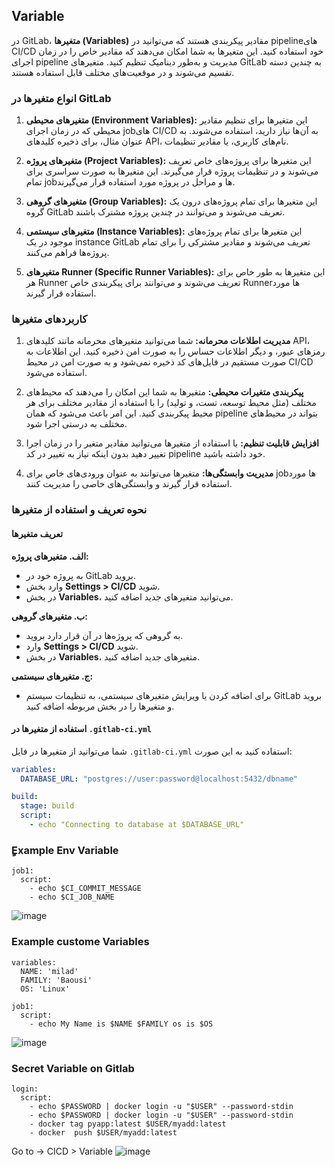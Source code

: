 ## Variable

در GitLab، **متغیرها (Variables)** مقادیر پیکربندی هستند که می‌توانید در pipelineهای CI/CD خود استفاده کنید. این متغیرها به شما امکان می‌دهند که مقادیر خاص را در زمان اجرای pipeline مدیریت و به‌طور دینامیک تنظیم کنید. متغیرهای GitLab به چندین دسته تقسیم می‌شوند و در موقعیت‌های مختلف قابل استفاده هستند.

### انواع متغیرها در GitLab

1. **متغیرهای محیطی (Environment Variables):**
   این متغیرها برای تنظیم مقادیر محیطی که در زمان اجرای jobهای CI/CD به آن‌ها نیاز دارید، استفاده می‌شوند. به عنوان مثال، برای ذخیره کلیدهای API، نام‌های کاربری، یا مقادیر تنظیمات.

2. **متغیرهای پروژه (Project Variables):**
   این متغیرها برای پروژه‌های خاص تعریف می‌شوند و در تنظیمات پروژه قرار می‌گیرند. این متغیرها به صورت سراسری برای تمام jobها و مراحل در پروژه مورد استفاده قرار می‌گیرند.

3. **متغیرهای گروهی (Group Variables):**
   این متغیرها برای تمام پروژه‌های درون یک گروه GitLab تعریف می‌شوند و می‌توانند در چندین پروژه مشترک باشند.

4. **متغیرهای سیستمی (Instance Variables):**
   این متغیرها برای تمام پروژه‌های موجود در یک instance GitLab تعریف می‌شوند و مقادیر مشترکی را برای تمام پروژه‌ها فراهم می‌کنند.

5. **متغیرهای Runner (Specific Runner Variables):**
   این متغیرها به طور خاص برای هر Runner تعریف می‌شوند و می‌توانند برای پیکربندی خاص Runnerها مورد استفاده قرار گیرند.

### کاربردهای متغیرها

1. **مدیریت اطلاعات محرمانه:**
   شما می‌توانید متغیرهای محرمانه مانند کلیدهای API، رمزهای عبور، و دیگر اطلاعات حساس را به صورت امن ذخیره کنید. این اطلاعات به صورت مستقیم در فایل‌های کد ذخیره نمی‌شود و به صورت امن در محیط CI/CD استفاده می‌شود.

2. **پیکربندی متغیرات محیطی:**
   متغیرها به شما این امکان را می‌دهند که محیط‌های مختلف (مثل محیط توسعه، تست، و تولید) را با استفاده از مقادیر مختلف برای هر محیط پیکربندی کنید. این امر باعث می‌شود که همان pipeline بتواند در محیط‌های مختلف به درستی اجرا شود.

3. **افزایش قابلیت تنظیم:**
   با استفاده از متغیرها می‌توانید مقادیر متغیر را در زمان اجرا تغییر دهید بدون اینکه نیاز به تغییر در کد pipeline خود داشته باشید.

4. **مدیریت وابستگی‌ها:**
   متغیرها می‌توانند به عنوان ورودی‌های خاص برای jobها مورد استفاده قرار گیرند و وابستگی‌های خاصی را مدیریت کنند.

### نحوه تعریف و استفاده از متغیرها

#### تعریف متغیرها

**الف. متغیرهای پروژه:**
   - به پروژه خود در GitLab بروید.
   - وارد بخش **Settings > CI/CD** شوید.
   - در بخش **Variables**، می‌توانید متغیرهای جدید اضافه کنید.

**ب. متغیرهای گروهی:**
   - به گروهی که پروژه‌ها در آن قرار دارد بروید.
   - وارد **Settings > CI/CD** شوید.
   - در بخش **Variables**، متغیرهای جدید اضافه کنید.

**ج. متغیرهای سیستمی:**
   - برای اضافه کردن یا ویرایش متغیرهای سیستمی، به تنظیمات سیستم GitLab بروید و متغیرها را در بخش مربوطه اضافه کنید.

#### استفاده از متغیرها در `.gitlab-ci.yml`

شما می‌توانید از متغیرها در فایل `.gitlab-ci.yml` استفاده کنید به این صورت:

```yaml
variables:
  DATABASE_URL: "postgres://user:password@localhost:5432/dbname"

build:
  stage: build
  script:
    - echo "Connecting to database at $DATABASE_URL"
```

### ٍExample Env Variable
```
job1:
  script:
    - echo $CI_COMMIT_MESSAGE 
    - echo $CI_JOB_NAME
```
![image](https://github.com/user-attachments/assets/ccd4d553-71c5-4ceb-a700-1a03b1bb19ca)

### Example custome Variables
```
variables:
  NAME: 'milad'
  FAMILY: 'Baousi'
  OS: 'Linux'

job1:
  script:
    - echo My Name is $NAME $FAMILY os is $OS
```
![image](https://github.com/user-attachments/assets/43ebc743-b300-4dd8-8dc2-ea834c81b2ff)


### Secret Variable on Gitlab
```
login:
  script:
    - echo $PASSWORD | docker login -u "$USER" --password-stdin
    - echo $PASSWORD | docker login -u "$USER" --password-stdin
    - docker tag pyapp:latest $USER/myadd:latest
    - docker  push $USER/myadd:latest
```
Go to -> CICD > Variable
![image](https://github.com/user-attachments/assets/ccfc5e7d-610c-468a-a7d2-d16bb4766597)



